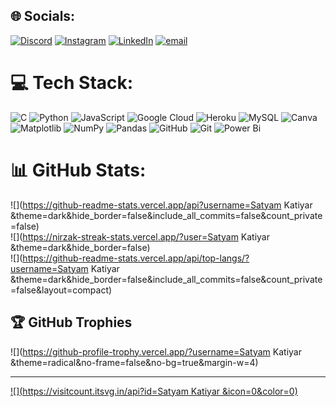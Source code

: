 
## 🌐 Socials:
[![Discord](https://img.shields.io/badge/Discord-%237289DA.svg?logo=discord&logoColor=white)](https://discord.gg/Vh5fTpqn) [![Instagram](https://img.shields.io/badge/Instagram-%23E4405F.svg?logo=Instagram&logoColor=white)](https://instagram.com/i_satyam0107) [![LinkedIn](https://img.shields.io/badge/LinkedIn-%230077B5.svg?logo=linkedin&logoColor=white)]( https://www.linkedin.com/in/satyam-katiyar-267762319 ) [![email](https://img.shields.io/badge/Email-D14836?logo=gmail&logoColor=white)](mailto:katiyarsatyam75@gmail.com) 

# 💻 Tech Stack:
![C](https://img.shields.io/badge/c-%2300599C.svg?style=for-the-badge&logo=c&logoColor=white) ![Python](https://img.shields.io/badge/python-3670A0?style=for-the-badge&logo=python&logoColor=ffdd54) ![JavaScript](https://img.shields.io/badge/javascript-%23323330.svg?style=for-the-badge&logo=javascript&logoColor=%23F7DF1E) ![Google Cloud](https://img.shields.io/badge/GoogleCloud-%234285F4.svg?style=for-the-badge&logo=google-cloud&logoColor=white) ![Heroku](https://img.shields.io/badge/heroku-%23430098.svg?style=for-the-badge&logo=heroku&logoColor=white) ![MySQL](https://img.shields.io/badge/mysql-4479A1.svg?style=for-the-badge&logo=mysql&logoColor=white) ![Canva](https://img.shields.io/badge/Canva-%2300C4CC.svg?style=for-the-badge&logo=Canva&logoColor=white) ![Matplotlib](https://img.shields.io/badge/Matplotlib-%23ffffff.svg?style=for-the-badge&logo=Matplotlib&logoColor=black) ![NumPy](https://img.shields.io/badge/numpy-%23013243.svg?style=for-the-badge&logo=numpy&logoColor=white) ![Pandas](https://img.shields.io/badge/pandas-%23150458.svg?style=for-the-badge&logo=pandas&logoColor=white) ![GitHub](https://img.shields.io/badge/github-%23121011.svg?style=for-the-badge&logo=github&logoColor=white) ![Git](https://img.shields.io/badge/git-%23F05033.svg?style=for-the-badge&logo=git&logoColor=white) ![Power Bi](https://img.shields.io/badge/power_bi-F2C811?style=for-the-badge&logo=powerbi&logoColor=black)
# 📊 GitHub Stats:
![](https://github-readme-stats.vercel.app/api?username=Satyam Katiyar &theme=dark&hide_border=false&include_all_commits=false&count_private=false)<br/>
![](https://nirzak-streak-stats.vercel.app/?user=Satyam Katiyar &theme=dark&hide_border=false)<br/>
![](https://github-readme-stats.vercel.app/api/top-langs/?username=Satyam Katiyar &theme=dark&hide_border=false&include_all_commits=false&count_private=false&layout=compact)

## 🏆 GitHub Trophies
![](https://github-profile-trophy.vercel.app/?username=Satyam Katiyar &theme=radical&no-frame=false&no-bg=true&margin-w=4)

---
[![](https://visitcount.itsvg.in/api?id=Satyam Katiyar &icon=0&color=0)](https://visitcount.itsvg.in)
